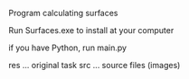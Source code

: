 Program calculating surfaces

Run Surfaces.exe to install at your computer

if you have Python, run main.py

res ... original task
src ... source files (images)
